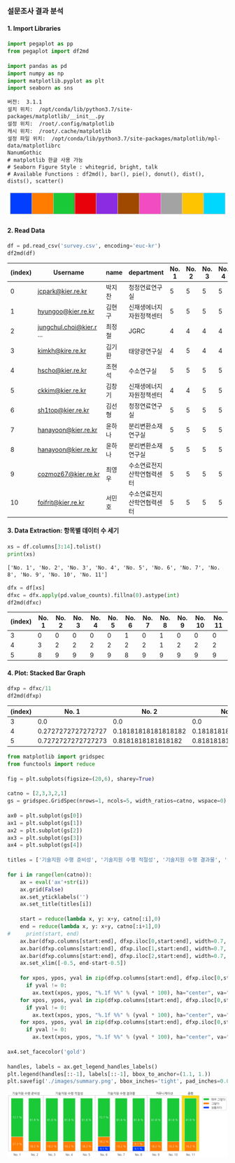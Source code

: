 ### **설문조사 결과 분석**

#### 1. Import Libraries


```python
import pegaplot as pp
from pegaplot import df2md

import pandas as pd
import numpy as np
import matplotlib.pyplot as plt
import seaborn as sns
```

    버전:  3.1.1
    설치 위치:  /opt/conda/lib/python3.7/site-packages/matplotlib/__init__.py
    설정 위치:  /root/.config/matplotlib
    캐시 위치:  /root/.cache/matplotlib
    설정 파일 위치:  /opt/conda/lib/python3.7/site-packages/matplotlib/mpl-data/matplotlibrc
    NanumGothic
    # matplotlib 한글 사용 가능
    # Seaborn Figure Style : whitegrid, bright, talk
    # Available Functions : df2md(), bar(), pie(), donut(), dist(), dists(), scatter()



![png](output_2_1.png)


#### 2. Read Data


```python
df = pd.read_csv('survey.csv', encoding='euc-kr')
df2md(df)
```


(index)|Username|name|department|No. 1|No. 2|No. 3|No. 4|No. 5|No. 6|No. 7|No. 8|No. 9|No. 10|No. 11
---|---|---|---|---|---|---|---|---|---|---|---|---|---|---
0|jcpark@kier.re.kr|박지찬|청정연료연구실|5|5|5|5|5|5|5|5|5|5|5
1|hyungoo@kier.re.kr|김현구|신재생에너지자원정책센터|5|5|5|5|5|5|5|5|5|5|5
2|jungchul.choi@kier.r ...|최정철|JGRC|4|4|4|4|4|4|4|4|4|4|4
3|kimkh@kire.re.kr|김기환|태양광연구실|4|5|4|4|4|3|5|3|4|4|4
4|hscho@kier.re.kr|조현석|수소연구실|5|5|5|5|5|5|5|5|5|5|5
5|ckkim@kier.re.kr|김창기|신재생에너지자원정책센터|4|4|5|5|5|5|4|5|5|5|5
6|sh1top@kier.re.kr|김선형|청정연료연구실|5|5|5|5|5|5|5|5|5|5|5
7|hanayoon@kier.re.kr|윤하나|분리변환소재연구실|5|5|5|5|5|5|5|5|5|5|5
8|hanayoon@kier.re.kr|윤하나|분리변환소재연구실|5|5|5|5|5|4|5|5|5|5|5
9|cozmoz67@kier.re.kr|최영우|수소연료전지산학연협력센터|5|5|5|5|5|5|5|5|5|5|5
10|foifrit@kier.re.kr|서민호|수소연료전지산학연협력센터|5|5|5|5|5|5|5|5|5|5|5



#### 3. Data Extraction: 항목별 데이터 수 세기


```python
xs = df.columns[3:14].tolist()
print(xs)
```

    ['No. 1', 'No. 2', 'No. 3', 'No. 4', 'No. 5', 'No. 6', 'No. 7', 'No. 8', 'No. 9', 'No. 10', 'No. 11']



```python
dfx = df[xs]
dfxc = dfx.apply(pd.value_counts).fillna(0).astype(int)
df2md(dfxc)
```


(index)|No. 1|No. 2|No. 3|No. 4|No. 5|No. 6|No. 7|No. 8|No. 9|No. 10|No. 11
---|---|---|---|---|---|---|---|---|---|---|---
3|0|0|0|0|0|1|0|1|0|0|0
4|3|2|2|2|2|2|2|1|2|2|2
5|8|9|9|9|9|8|9|9|9|9|9



#### 4. Plot: Stacked Bar Graph


```python
dfxp = dfxc/11
df2md(dfxp)
```


(index)|No. 1|No. 2|No. 3|No. 4|No. 5|No. 6|No. 7|No. 8|No. 9|No. 10|No. 11
---|---|---|---|---|---|---|---|---|---|---|---
3|0.0|0.0|0.0|0.0|0.0|0.09090909090909091|0.0|0.09090909090909091|0.0|0.0|0.0
4|0.2727272727272727|0.18181818181818182|0.18181818181818182|0.18181818181818182|0.18181818181818182|0.18181818181818182|0.18181818181818182|0.09090909090909091|0.18181818181818182|0.18181818181818182|0.18181818181818182
5|0.7272727272727273|0.8181818181818182|0.8181818181818182|0.8181818181818182|0.8181818181818182|0.7272727272727273|0.8181818181818182|0.8181818181818182|0.8181818181818182|0.8181818181818182|0.8181818181818182




```python
from matplotlib import gridspec
from functools import reduce

fig = plt.subplots(figsize=(20,6), sharey=True)

catno = [2,3,3,2,1]
gs = gridspec.GridSpec(nrows=1, ncols=5, width_ratios=catno, wspace=0)

ax0 = plt.subplot(gs[0])
ax1 = plt.subplot(gs[1])
ax2 = plt.subplot(gs[2])
ax3 = plt.subplot(gs[3])
ax4 = plt.subplot(gs[4])

titles = ['기술지원 수행 준비성', '기술지원 수행 적절성', '기술지원 수행 결과물', '커뮤니케이션', '총평']

for i in range(len(catno)):
    ax = eval('ax'+str(i))
    ax.grid(False)
    ax.set_yticklabels('')
    ax.set_title(titles[i])
    
    start = reduce(lambda x, y: x+y, catno[:i],0)
    end = reduce(lambda x, y: x+y, catno[:i+1],0)
#     print(start, end)
    ax.bar(dfxp.columns[start:end], dfxp.iloc[0,start:end], width=0.7, label='보통이다')
    ax.bar(dfxp.columns[start:end], dfxp.iloc[1,start:end], width=0.7, bottom=dfxp.iloc[0,start:end], label='그렇다')
    ax.bar(dfxp.columns[start:end], dfxp.iloc[2,start:end], width=0.7, bottom=dfxp.iloc[0,start:end] + dfxp.iloc[1,start:end], label='매우 그렇다')
    ax.set_xlim([-0.5, end-start-0.5])
    
    for xpos, ypos, yval in zip(dfxp.columns[start:end], dfxp.iloc[0,start:end]/2, dfxp.iloc[0,start:end]):
      if yval != 0:
        ax.text(xpos, ypos, "%.1f %%" % (yval * 100), ha="center", va="center", fontsize=16, color='white')
    for xpos, ypos, yval in zip(dfxp.columns[start:end], dfxp.iloc[0,start:end] + dfxp.iloc[1,start:end]/2, dfxp.iloc[1,start:end]):
      if yval != 0:
        ax.text(xpos, ypos, "%.1f %%" % (yval * 100), ha="center", va="center", fontsize=16, color='white')
    for xpos, ypos, yval in zip(dfxp.columns[start:end], dfxp.iloc[0,start:end] + dfxp.iloc[1,start:end] + dfxp.iloc[2,start:end]/2, dfxp.iloc[2,start:end]):
      if yval != 0:
        ax.text(xpos, ypos, "%.1f %%" % (yval * 100), ha="center", va="center", fontsize=16, color='white')

ax4.set_facecolor('gold')        
        
handles, labels = ax.get_legend_handles_labels()
plt.legend(handles[::-1], labels[::-1], bbox_to_anchor=(1.1, 1.))        
plt.savefig('./images/summary.png', bbox_inches='tight', pad_inches=0.02)

```


![png](output_10_0.png)

